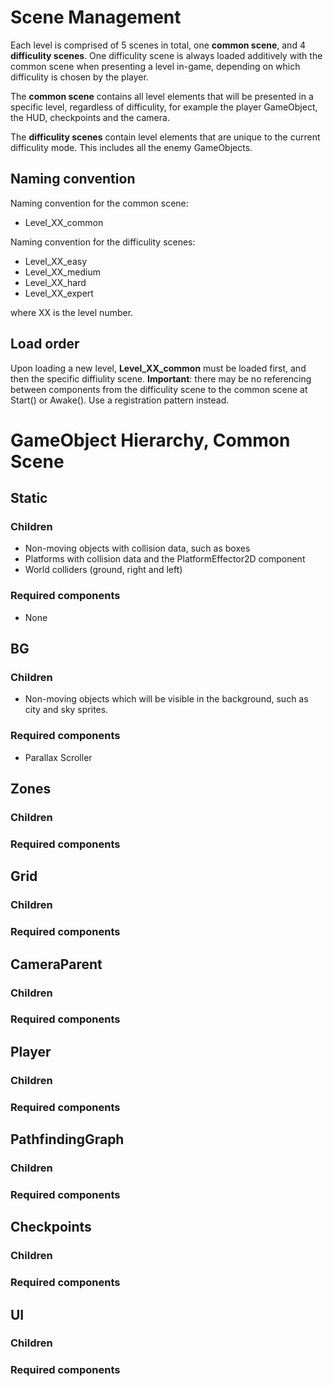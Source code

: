 Scene Management
================

Each level is comprised of 5 scenes in total, one **common scene**, and 4 **difficulity scenes**. One difficulity scene is always loaded additively with the common scene when presenting a level in-game, depending on which difficulity is chosen by the player.

The **common scene** contains all level elements that will be presented in a specific level, regardless of difficulity, for example the player GameObject, the HUD, checkpoints and the camera.

The **difficulity scenes** contain level elements that are unique to the current difficulity mode. This includes all the enemy GameObjects.

Naming convention
-----------------

Naming convention for the common scene:

* Level_XX_common

Naming convention for the difficulity scenes:

* Level_XX_easy
* Level_XX_medium
* Level_XX_hard
* Level_XX_expert

where XX is the level number.

Load order
----------

Upon loading a new level, **Level_XX_common** must be loaded first, and then the specific diffiulity scene. **Important**: there may be no referencing between components from the difficulity scene to the common scene at Start() or Awake(). Use a registration pattern instead.


GameObject Hierarchy, Common Scene
==============================


Static
------------------

### Children

* Non-moving objects with collision data, such as boxes
* Platforms with collision data and the PlatformEffector2D component
* World colliders (ground, right and left)

### Required components

* None


BG
------------------

### Children

* Non-moving objects which will be visible in the background, such as city and sky sprites.

### Required components

* Parallax Scroller


Zones
------------------

### Children

### Required components


Grid
------------------

### Children

### Required components


CameraParent
------------------

### Children

### Required components


Player
------------------

### Children

### Required components


PathfindingGraph
------------------

### Children

### Required components


Checkpoints
------------------

### Children

### Required components


UI
------------------

### Children

### Required components
